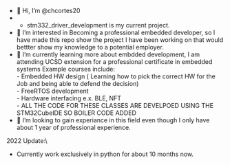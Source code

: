 - 👋 Hi, I’m @chcortes20
- - stm332_driver_development is my current project.
- 👀 I’m interested in Becoming a professional embedded developer, so I have made this repo show the project I have been working on that would bettter show my knowledge to a potential employer.
- 🌱 I’m currently learning more about embdded development, I am attending UCSD extension for a professional certificate in embedded systems
      Example courses include:\
        - Embedded HW design ( Learning how to pick the correct HW for the Job and being able to defend the decision)\
        - FreeRTOS development\
        - Hardware interfacing e.x. BLE, NFT\
        - ALL THE CODE FOR THESE CLASSES ARE DEVELPOED USING THE STM32CubeIDE SO BOILER CODE ADDED
- 💞️ I’m looking to gain experiance in this field even though I  only have about 1 year of professional experience.

2022 Update:\
- Currently work exclusively in python for about 10 months now.

<!---
chcortes20/chcortes20 is a ✨ special ✨ repository because its `README.md` (this file) appears on your GitHub profile.
You can click the Preview link to take a look at your changes.
--->
